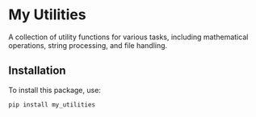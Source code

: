 # My Utilities

A collection of utility functions for various tasks, including mathematical operations, string processing, and file handling.

## Installation

To install this package, use:

```bash
pip install my_utilities
